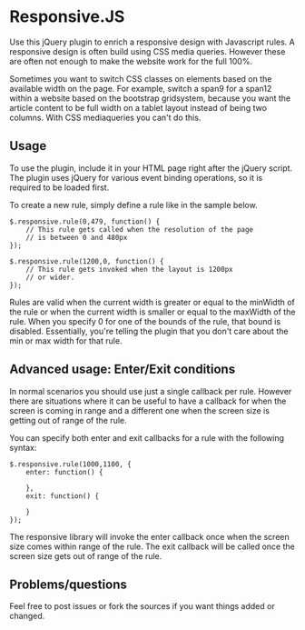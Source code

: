 Responsive.JS
============

Use this jQuery plugin to enrich a responsive design with Javascript rules.
A responsive design is often build using CSS media queries. However these are 
often not enough to make the website work for the full 100%.

Sometimes you want to switch CSS classes on elements based on the available
width on the page. For example, switch a span9 for a span12 within a website
based on the bootstrap gridsystem, because you want the article content to be
full width on a tablet layout instead of being two columns. With CSS 
mediaqueries you can't do this.

Usage
-------------
To use the plugin, include it in your HTML page right after the jQuery script.
The plugin uses jQuery for various event binding operations, so it is required
to be loaded first.

To create a new rule, simply define a rule like in the sample below.

    $.responsive.rule(0,479, function() {
        // This rule gets called when the resolution of the page
        // is between 0 and 480px
    });
    
    $.responsive.rule(1200,0, function() {
        // This rule gets invoked when the layout is 1200px
        // or wider.
    });
    
Rules are valid when the current width is greater or equal to the minWidth of
the rule or when the current width is smaller or equal to the maxWidth of the 
rule. When you specify 0 for one of the bounds of the rule, that bound is 
disabled. Essentially, you're telling the plugin that you don't care about the
min or max width for that rule.

Advanced usage: Enter/Exit conditions
-------------------------------------
In normal scenarios you should use just a single callback per rule. However 
there are situations where it can be useful to have a callback for when the
screen is coming in range and a different one when the screen size is getting
out of range of the rule.

You can specify both enter and exit callbacks for a rule with the following
syntax:

    $.responsive.rule(1000,1100, {
		enter: function() {
		
		},
		exit: function() {
		
		}
	});
	
The responsive library will invoke the enter callback once when the screen
size comes within range of the rule. The exit callback will be called once
the screen size gets out of range of the rule. 

Problems/questions
---------------------
Feel free to post issues or fork the sources if you want things added or 
changed.